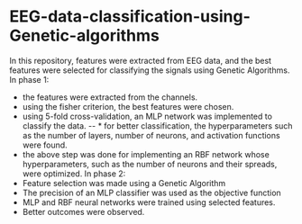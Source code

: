 # EEG-data-classification-using-Genetic-algorithms
In this repository, features were extracted from EEG data, and the best features were selected for classifying the signals using Genetic Algorithms.
In phase 1: 
- the features were extracted from the channels. 
- using the fisher criterion, the best features were chosen. 
- using 5-fold cross-validation, an MLP network was implemented to classify the data.
  -- * for better classification, the hyperparameters such as the number of layers, number of neurons, and activation functions were found. 
- the above step was done for implementing an RBF network whose hyperparameters, such as the number of neurons and their spreads, were optimized.
In phase 2:
- Feature selection was made using a Genetic Algorithm
- The precision of an MLP classifier was used as the objective function
- MLP and RBF neural networks were trained using selected features.
- Better outcomes were observed.
